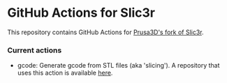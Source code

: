 # GitHub Actions for Slic3r 

This repository contains GitHub Actions for [Prusa3D's fork of Slic3r](https://github.com/prusa3d/Slic3r).

### Current actions

* gcode: Generate gcode from STL files (aka 'slicing'). A repository that uses this action is available [here](https://github.com/davidk/slic3r-action-test).



